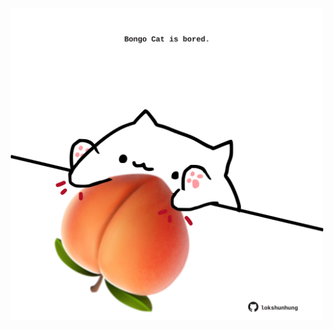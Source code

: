 <!-- built at 01/10/2021, 14:01:51 UTC -->
<p align="center">
  <img width="500" height="500" src="./ReadmeImage.svg">
</p>
